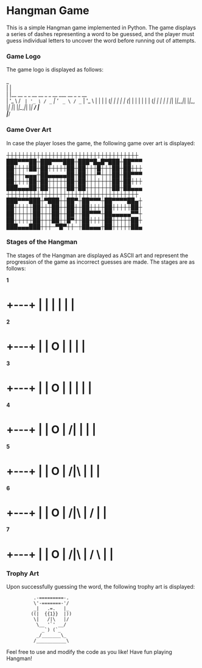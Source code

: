 # Hangman Game

This is a simple Hangman game implemented in Python. The game displays a series of dashes representing a word to be guessed, and the player must guess individual letters to uncover the word before running out of attempts.


### Game Logo

The game logo is displayed as follows:

_                                             
| |                                            
| |__   __ _ _ __   __ _ _ __ ___   __ _ _ __  
| '_ \ / _` | '_ \ / _` | '_ ` _ \ / _` | '_ \ 
| | | | (_| | | | | (_| | | | | | | (_| | | | |
|_| |_|\__,_|_| |_|\__, |_| |_| |_|\__,_|_| |_|
                    __/ |                      
                    |___/

### Game Over Art

In case the player loses the game, the following game over art is displayed:

┼┼┼┼┼┼┼┼┼┼┼┼┼┼┼┼┼┼┼┼┼┼┼┼┼┼┼┼┼┼┼┼┼┼┼
███▀▀▀██┼███▀▀▀███┼███▀█▄█▀███┼██▀▀▀
██┼┼┼┼██┼██┼┼┼┼┼██┼██┼┼┼█┼┼┼██┼██┼┼┼
██┼┼┼▄▄▄┼██▄▄▄▄▄██┼██┼┼┼▀┼┼┼██┼██▀▀▀
██┼┼┼┼██┼██┼┼┼┼┼██┼██┼┼┼┼┼┼┼██┼██┼┼┼
███▄▄▄██┼██┼┼┼┼┼██┼██┼┼┼┼┼┼┼██┼██▄▄▄
┼┼┼┼┼┼┼┼┼┼┼┼┼┼┼┼┼┼┼┼┼┼┼┼┼┼┼┼┼┼┼┼┼┼┼
███▀▀▀███┼▀███┼┼██▀┼██▀▀▀┼██▀▀▀▀██▄┼
██┼┼┼┼┼██┼┼┼██┼┼██┼┼██┼┼┼┼██┼┼┼┼┼██┼
██┼┼┼┼┼██┼┼┼██┼┼██┼┼██▀▀▀┼██▄▄▄▄▄▀▀┼
██┼┼┼┼┼██┼┼┼██┼┼█▀┼┼██┼┼┼┼██┼┼┼┼┼██┼
███▄▄▄███┼┼┼─▀█▀┼┼─┼██▄▄▄┼██┼┼┼┼┼██▄


### Stages of the Hangman

The stages of the Hangman are displayed as ASCII art and represent the progression of the game as incorrect guesses are made. The stages are as follows:

**1**

+---+
  |   |
      |
      |
      |
      |
=========



**2**

  +---+
  |   |
  O   |
      |
      |
      |
=========


**3**

  +---+
  |   |
  O   |
  |   |
      |
      |
=========


**4**

  +---+
  |   |
  O   |
 /|   |
      |
      |
=========


**5**

  +---+
  |   |
  O   |
 /|\  |
      |
      |
=========


**6**

  +---+
  |   |
  O   |
 /|\  |
 /    |
      |
=========

**7**

  +---+
  |   |
  O   |
 /|\  |
 / \  |
      |
=========


### Trophy Art

Upon successfully guessing the word, the following trophy art is displayed:

              .-=========-.
              \'-=======-'/
              _|   .=.   |_
             ((|  {{1}}  |))
              \|   /|\   |/
               \__ '`' __/
                 _`) (`_
               _/_______\_
              /___________\


Feel free to use and modify the code as you like! Have fun playing Hangman!








